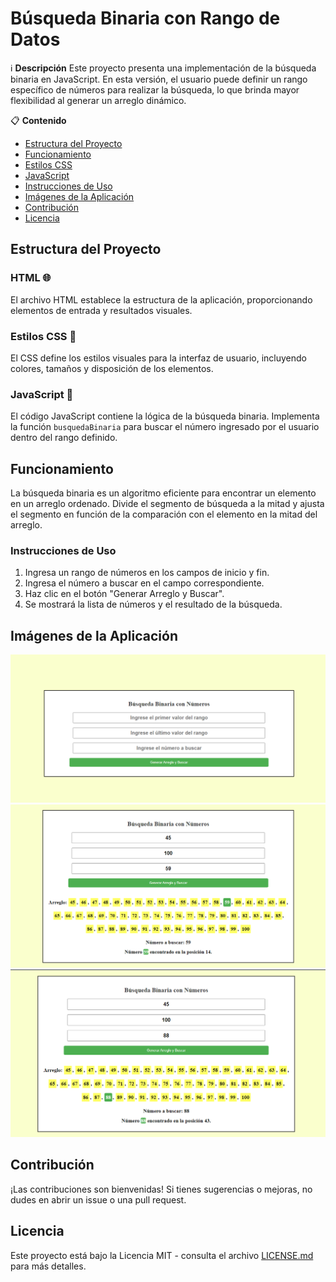 # Búsqueda Binaria con Rango de Datos

ℹ️ **Descripción**
Este proyecto presenta una implementación de la búsqueda binaria en JavaScript. En esta versión, el usuario puede definir un rango específico de números para realizar la búsqueda, lo que brinda mayor flexibilidad al generar un arreglo dinámico.

📋 **Contenido**
- [Estructura del Proyecto](#estructura-del-proyecto)
- [Funcionamiento](#funcionamiento)
- [Estilos CSS](#estilos-css)
- [JavaScript](#javascript)
- [Instrucciones de Uso](#instrucciones-de-uso)
- [Imágenes de la Aplicación](#imágenes-de-la-aplicación)
- [Contribución](#contribución)
- [Licencia](#licencia)

## Estructura del Proyecto

### HTML 🌐
El archivo HTML establece la estructura de la aplicación, proporcionando elementos de entrada y resultados visuales.

### Estilos CSS 🎨
El CSS define los estilos visuales para la interfaz de usuario, incluyendo colores, tamaños y disposición de los elementos.

### JavaScript 🧩
El código JavaScript contiene la lógica de la búsqueda binaria. Implementa la función `busquedaBinaria` para buscar el número ingresado por el usuario dentro del rango definido.

## Funcionamiento

La búsqueda binaria es un algoritmo eficiente para encontrar un elemento en un arreglo ordenado. Divide el segmento de búsqueda a la mitad y ajusta el segmento en función de la comparación con el elemento en la mitad del arreglo.

### Instrucciones de Uso

1. Ingresa un rango de números en los campos de inicio y fin.
2. Ingresa el número a buscar en el campo correspondiente.
3. Haz clic en el botón "Generar Arreglo y Buscar".
4. Se mostrará la lista de números y el resultado de la búsqueda.

## Imágenes de la Aplicación

![Descripción de la imagen 1](Screenshot_48.png)
![Descripción de la imagen 2](Screenshot_49.png)
![Descripción de la imagen 3](Screenshot_50.png)

## Contribución

¡Las contribuciones son bienvenidas! Si tienes sugerencias o mejoras, no dudes en abrir un issue o una pull request.

## Licencia

Este proyecto está bajo la Licencia MIT - consulta el archivo [LICENSE.md](LICENSE.md) para más detalles.
